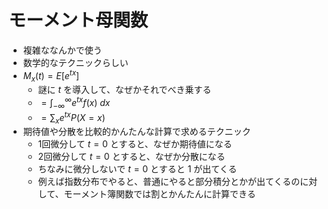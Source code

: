 # モーメント母関数

- 複雑ななんかで使う
- 数学的なテクニックらしい
- $M_x(t) = E[e^{tx}]$
  - 謎に $t$ を導入して、なぜかそれでべき乗する
  - $= \displaystyle \int_{-\infty}^\infty e^{tx}f(x)\ dx$
  - $= \displaystyle \sum_x e^{tx}P(X=x)$
- 期待値や分散を比較的かんたんな計算で求めるテクニック
  - 1回微分して $t=0$ とすると、なぜか期待値になる
  - 2回微分して $t=0$ とすると、なぜか分散になる
  - ちなみに微分しないで $t=0$ とすると $1$ が出てくる
  - 例えば指数分布でやると、普通にやると部分積分とかが出てくるのに対して、モーメント簿関数では割とかんたんに計算できる
